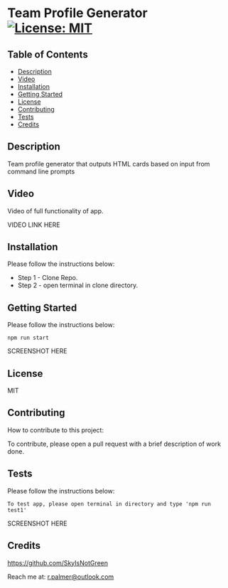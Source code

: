 # Team Profile Generator [![License: MIT](https://img.shields.io/badge/MIT-License-green)](https://opensource.org/licenses/MIT)

## Table of Contents
* [Description](#description)
* [Video](#video)
* [Installation](#installation)
* [Getting Started](#getting-started)
* [License](#license)
* [Contributing](#contributing)
* [Tests](#tests)
* [Credits](#credits)

    
## Description

Team profile generator that outputs HTML cards based on input from command line prompts

## Video

Video of full functionality of app.

VIDEO LINK HERE

## Installation

Please follow the instructions below:

* Step 1 - Clone Repo. 
* Step 2 - open terminal in clone directory.

## Getting Started

Please follow the instructions below:
``` 
npm run start
```
SCREENSHOT HERE

## License
MIT

## Contributing

How to contribute to this project:

To contribute, please open a pull request with a brief description of work done.

## Tests

Please follow the instructions below:
``` 
To test app, please open terminal in directory and type 'npm run test1'
```
SCREENSHOT HERE

## Credits

https://github.com/SkyIsNotGreen
  
Reach me at: r.palmer@outlook.com